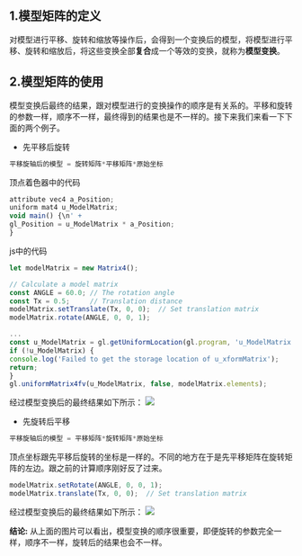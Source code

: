 
## 1.模型矩阵的定义

对模型进行平移、旋转和缩放等操作后，会得到一个变换后的模型，将模型进行平移、旋转和缩放后，将这些变换全部**复合**成一个等效的变换，就称为**模型变换**。
## 2.模型矩阵的使用
模型变换后最终的结果，跟对模型进行的变换操作的顺序是有关系的。平移和旋转的参数一样，顺序不一样，最终得到的结果也是不一样的。接下来我们来看一下下面的两个例子。
+ 先平移后旋转
```js
平移旋轴后的模型 = 旋转矩阵*平移矩阵*原始坐标
```
顶点着色器中的代码
```js
attribute vec4 a_Position;
uniform mat4 u_ModelMatrix;
void main() {\n' +
gl_Position = u_ModelMatrix * a_Position;
}
```
js中的代码
```js
let modelMatrix = new Matrix4();

// Calculate a model matrix
const ANGLE = 60.0; // The rotation angle
const Tx = 0.5;     // Translation distance
modelMatrix.setTranslate(Tx, 0, 0);  // Set translation matrix
modelMatrix.rotate(ANGLE, 0, 0, 1); 

...
const u_ModelMatrix = gl.getUniformLocation(gl.program, 'u_ModelMatrix');
if (!u_ModelMatrix) {
console.log('Failed to get the storage location of u_xformMatrix');
return;
}
gl.uniformMatrix4fv(u_ModelMatrix, false, modelMatrix.elements);
```

经过模型变换后的最终结果如下所示：
<img src='../../images/平移后旋转.png'>

+ 先旋转后平移
```js
平移旋轴后的模型 = 平移矩阵*旋转矩阵*原始坐标
```
顶点坐标跟先平移后旋转的坐标是一样的。不同的地方在于是先平移矩阵在旋转矩阵的左边。跟之前的计算顺序刚好反了过来。
```js
modelMatrix.setRotate(ANGLE, 0, 0, 1); 
modelMatrix.translate(Tx, 0, 0);  // Set translation matrix

```
经过模型变换后的最终结果如下所示：
<img src='../../images/旋转后平移.png'>

**结论:** 从上面的图片可以看出，模型变换的顺序很重要，即便旋转的参数完全一样，顺序不一样，旋转后的结果也会不一样。
